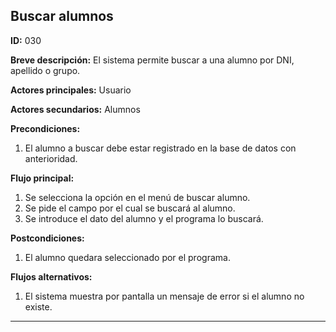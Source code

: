## Buscar alumnos

**ID:** 030

**Breve descripción:** El sistema permite buscar a una alumno por DNI, apellido o grupo.

**Actores principales:** Usuario

**Actores secundarios:** Alumnos

**Precondiciones:**
1. El alumno a buscar debe estar registrado en la base de datos con anterioridad.

**Flujo principal:**
1. Se selecciona la opción en el menú de buscar alumno.
2. Se pide el campo por el cual se buscará al alumno.
3. Se introduce el dato del alumno y el programa lo buscará.

**Postcondiciones:**
1. El alumno quedara seleccionado por el programa.

**Flujos alternativos:**
1. El sistema muestra por pantalla un mensaje de error si el alumno no existe.
***
